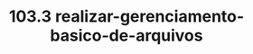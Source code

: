 ---
layout: page
title: 103.3 realizar-gerenciamento-basico-de-arquivos
permalink: 103/103.3-realizar-gerenciamento-basico-de-arquivos
---